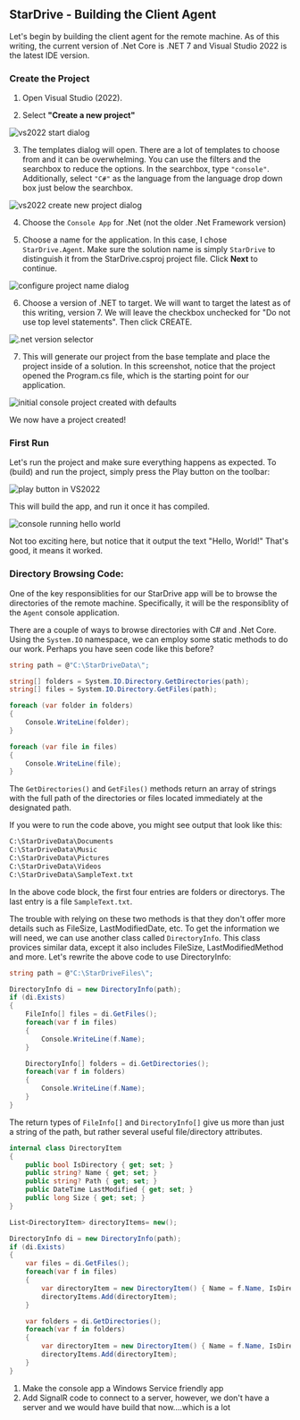 ## StarDrive - Building the Client Agent
Let's begin by building the client agent for the remote machine. As of this writing, the current version of .Net Core is .NET 7 and Visual Studio 2022 is the latest IDE version.

### Create the Project

1. Open Visual Studio (2022).

2. Select **"Create a new project"**

![vs2022 start dialog](images/part1/1-vs-create-new-project.png)

3. The templates dialog will open. There are a lot of templates to choose from and it can be overwhelming. You can use the filters and the searchbox to reduce the options. In the searchbox, type `"console"`. Additionally, select `"C#"` as the language from the language drop down box just below the searchbox.

![vs2022 create new project dialog](images/part1/2-console-app.png)

4. Choose the `Console App` for .Net (not the older .Net Framework version)

5. Choose a name for the application. In this case, I chose `StarDrive.Agent`. Make sure the solution name is simply `StarDrive` to distinguish it from the StarDrive.csproj project file. Click **Next** to continue.

![configure project name dialog](images/part1/3-name-console-app.png)

6. Choose a version of .NET to target. We will want to target the latest as of this writing, version 7. We will leave the checkbox unchecked for "Do not use top level statements". Then click CREATE.

![.net version selector](images/part1/4-net-version.png)


7. This will generate our project from the base template and place the project inside of a solution. In this screenshot, notice that the project opened the Program.cs file, which is the starting point for our application.

![initial console project created with defaults](images/part1/5-we-have-liftoff.png)

We now have a project created!

### First Run
Let's run the project and make sure everything happens as expected.  To (build) and run the project, simply press the Play button on the toolbar:

![play button in VS2022](images/part1/6-click-run-button.png)

This will build the app, and run it once it has compiled.

![console running hello world](images/part1/7-console-running.png)

Not too exciting here, but notice that it output the text "Hello, World!" That's good, it means it worked.


### Directory Browsing Code:
One of the key responsiblities for our StarDrive app will be to browse the directories of the remote machine. Specifically, it will be the responsiblity of the `Agent` console application.

There are a couple of ways to browse directories with C# and .Net Core. Using the `System.IO` namespace, we can employ some static methods to do our work. Perhaps you have seen code like this before?

```C#
string path = @"C:\StarDriveData\";

string[] folders = System.IO.Directory.GetDirectories(path);
string[] files = System.IO.Directory.GetFiles(path);

foreach (var folder in folders)
{
    Console.WriteLine(folder);
}

foreach (var file in files)
{
    Console.WriteLine(file);
}
```
The `GetDirectories()` and `GetFiles()` methods return an array of strings with the full path of the directories or files located immediately at the designated path.

If you were to run the code above, you might see output that look like this:

```cmd
C:\StarDriveData\Documents
C:\StarDriveData\Music
C:\StarDriveData\Pictures
C:\StarDriveData\Videos
C:\StarDriveData\SampleText.txt
```

In the above code block, the first four entries are folders or directorys. The last entry is a file `SampleText.txt`.

The trouble with relying on these two methods is that they don't offer more details such as FileSize, LastModifiedDate, etc. To get the information we will need, we can use another class called `DirectoryInfo`. This class provices similar data, except it also includes FileSize, LastModifiedMethod and more. Let's rewrite the above code to use DirectoryInfo:

```C#
string path = @"C:\StarDriveFiles\";

DirectoryInfo di = new DirectoryInfo(path);
if (di.Exists)
{
    FileInfo[] files = di.GetFiles();
    foreach(var f in files)
    {
        Console.WriteLine(f.Name);
    }

    DirectoryInfo[] folders = di.GetDirectories();
    foreach(var f in folders)
    {
        Console.WriteLine(f.Name);
    }
}
```

The return types of `FileInfo[]` and `DirectoryInfo[]` give us more than just a string of the path, but rather several useful file/directory attributes.




```C#
internal class DirectoryItem
{
    public bool IsDirectory { get; set; }
    public string? Name { get; set; }
    public string? Path { get; set; }
    public DateTime LastModified { get; set; }
    public long Size { get; set; }
}
```

```C#
List<DirectoryItem> directoryItems= new();

DirectoryInfo di = new DirectoryInfo(path);
if (di.Exists)
{
    var files = di.GetFiles();
    foreach(var f in files)
    {
        var directoryItem = new DirectoryItem() { Name = f.Name, IsDirectory = false, Path = f.FullName, LastModified = f.LastWriteTime, Size=f.Length };
        directoryItems.Add(directoryItem);
    }

    var folders = di.GetDirectories();
    foreach(var f in folders)
    {
        var directoryItem = new DirectoryItem() { Name = f.Name, IsDirectory=true, Path=f.FullName, LastModified=f.LastWriteTime };
        directoryItems.Add(directoryItem);
    }
}
```

1) Make the console app a Windows Service friendly app
2) Add SignalR code to connect to a server, however, we don't have a server and we would have build that now....which is a lot

